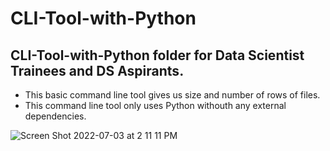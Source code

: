 # CLI-Tool-with-Python

CLI-Tool-with-Python folder for Data Scientist Trainees and DS Aspirants.
-------------------------------------------------------

- This basic command line tool gives us size and number of rows of files.
- This command line tool only uses Python withouth any external dependencies. 


![Screen Shot 2022-07-03 at 2 11 11 PM](https://user-images.githubusercontent.com/51021282/177036887-5f2f459e-b019-47f0-b1c5-569d9e414dc6.png)
